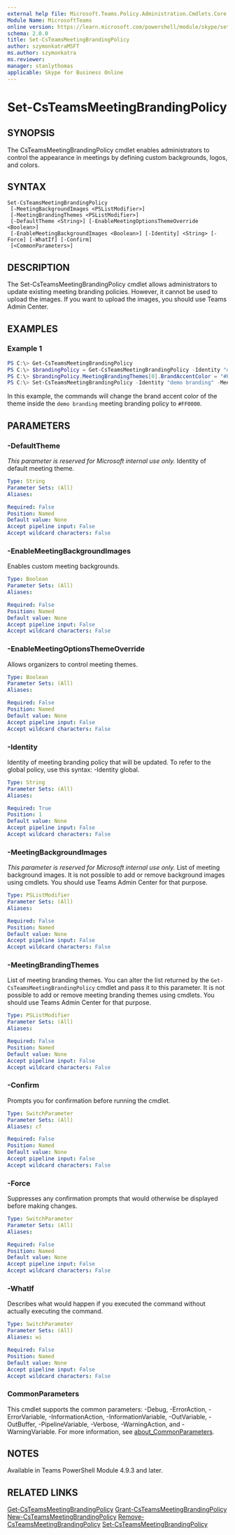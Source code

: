 ```yaml
---
external help file: Microsoft.Teams.Policy.Administration.Cmdlets.Core.dll-Help.xml
Module Name: MicrosoftTeams
online version: https://learn.microsoft.com/powershell/module/skype/set-csteamsmeetingbrandingpolicy
schema: 2.0.0
title: Set-CsTeamsMeetingBrandingPolicy
author: szymonkatraMSFT
ms.author: szymonkatra
ms.reviewer:
manager: stanlythomas
applicable: Skype for Business Online
---
```


# Set-CsTeamsMeetingBrandingPolicy

## SYNOPSIS
The CsTeamsMeetingBrandingPolicy cmdlet enables administrators to control the appearance in meetings by defining custom backgrounds, logos, and colors.

## SYNTAX

```
Set-CsTeamsMeetingBrandingPolicy
 [-MeetingBackgroundImages <PSListModifier>]
 [-MeetingBrandingThemes <PSListModifier>]
 [-DefaultTheme <String>] [-EnableMeetingOptionsThemeOverride <Boolean>]
 [-EnableMeetingBackgroundImages <Boolean>] [-Identity] <String> [-Force] [-WhatIf] [-Confirm]
 [<CommonParameters>]
```

## DESCRIPTION
The Set-CsTeamsMeetingBrandingPolicy cmdlet allows administrators to update existing meeting branding policies.
However, it cannot be used to upload the images. If you want to upload the images, you should use Teams Admin Center.

## EXAMPLES

### Example 1
```powershell
PS C:\> Get-CsTeamsMeetingBrandingPolicy
PS C:\> $brandingPolicy = Get-CsTeamsMeetingBrandingPolicy -Identity "demo branding"
PS C:\> $brandingPolicy.MeetingBrandingThemes[0].BrandAccentColor = "#FF0000"
PS C:\> Set-CsTeamsMeetingBrandingPolicy -Identity "demo branding" -MeetingBrandingThemes $brandingPolicy.MeetingBrandingThemes
```

In this example, the commands will change the brand accent color of the theme inside the `demo branding` meeting branding policy to `#FF0000`. 

## PARAMETERS

### -DefaultTheme
*This parameter is reserved for Microsoft internal use only.*
Identity of default meeting theme.

```yaml
Type: String
Parameter Sets: (All)
Aliases:

Required: False
Position: Named
Default value: None
Accept pipeline input: False
Accept wildcard characters: False
```

### -EnableMeetingBackgroundImages
Enables custom meeting backgrounds.

```yaml
Type: Boolean
Parameter Sets: (All)
Aliases:

Required: False
Position: Named
Default value: None
Accept pipeline input: False
Accept wildcard characters: False
```

### -EnableMeetingOptionsThemeOverride
Allows organizers to control meeting themes.

```yaml
Type: Boolean
Parameter Sets: (All)
Aliases:

Required: False
Position: Named
Default value: None
Accept pipeline input: False
Accept wildcard characters: False
```

### -Identity
Identity of meeting branding policy that will be updated. To refer to the global policy, use this syntax: -Identity global.

```yaml
Type: String
Parameter Sets: (All)
Aliases:

Required: True
Position: 1
Default value: None
Accept pipeline input: False
Accept wildcard characters: False
```

### -MeetingBackgroundImages
*This parameter is reserved for Microsoft internal use only.*
List of meeting background images.
It is not possible to add or remove background images using cmdlets. You should use Teams Admin Center for that purpose.

```yaml
Type: PSListModifier
Parameter Sets: (All)
Aliases:

Required: False
Position: Named
Default value: None
Accept pipeline input: False
Accept wildcard characters: False
```

### -MeetingBrandingThemes
List of meeting branding themes. You can alter the list returned by the `Get-CsTeamsMeetingBrandingPolicy` cmdlet and pass it to this parameter.
It is not possible to add or remove meeting branding themes using cmdlets. You should use Teams Admin Center for that purpose.

```yaml
Type: PSListModifier
Parameter Sets: (All)
Aliases:

Required: False
Position: Named
Default value: None
Accept pipeline input: False
Accept wildcard characters: False
```

### -Confirm
Prompts you for confirmation before running the cmdlet.

```yaml
Type: SwitchParameter
Parameter Sets: (All)
Aliases: cf

Required: False
Position: Named
Default value: None
Accept pipeline input: False
Accept wildcard characters: False
```

### -Force
Suppresses any confirmation prompts that would otherwise be displayed before making changes.

```yaml
Type: SwitchParameter
Parameter Sets: (All)
Aliases: 

Required: False
Position: Named
Default value: None
Accept pipeline input: False
Accept wildcard characters: False
```

### -WhatIf
Describes what would happen if you executed the command without actually executing the command.

```yaml
Type: SwitchParameter
Parameter Sets: (All)
Aliases: wi

Required: False
Position: Named
Default value: None
Accept pipeline input: False
Accept wildcard characters: False
```

### CommonParameters
This cmdlet supports the common parameters: -Debug, -ErrorAction, -ErrorVariable, -InformationAction, -InformationVariable, -OutVariable, -OutBuffer, -PipelineVariable, -Verbose, -WarningAction, and -WarningVariable. For more information, see [about_CommonParameters](https://go.microsoft.com/fwlink/?LinkID=113216).

## NOTES

Available in Teams PowerShell Module 4.9.3 and later.

## RELATED LINKS

[Get-CsTeamsMeetingBrandingPolicy](Get-CsTeamsMeetingBrandingPolicy.md)
[Grant-CsTeamsMeetingBrandingPolicy](Grant-CsTeamsMeetingBrandingPolicy.md)
[New-CsTeamsMeetingBrandingPolicy](New-CsTeamsMeetingBrandingPolicy.md)
[Remove-CsTeamsMeetingBrandingPolicy](Remove-CsTeamsMeetingBrandingPolicy.md)
[Set-CsTeamsMeetingBrandingPolicy](Set-CsTeamsMeetingBrandingPolicy.md)